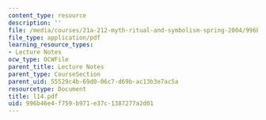 ```yaml
---
content_type: resource
description: ''
file: /media/courses/21a-212-myth-ritual-and-symbolism-spring-2004/996b46e4f759b971e37c1387277a2d01_l14.pdf
file_type: application/pdf
learning_resource_types:
- Lecture Notes
ocw_type: OCWFile
parent_title: Lecture Notes
parent_type: CourseSection
parent_uid: 55529c4b-69d0-06c7-d69b-ac13b3e7ac5a
resourcetype: Document
title: l14.pdf
uid: 996b46e4-f759-b971-e37c-1387277a2d01
---
```

